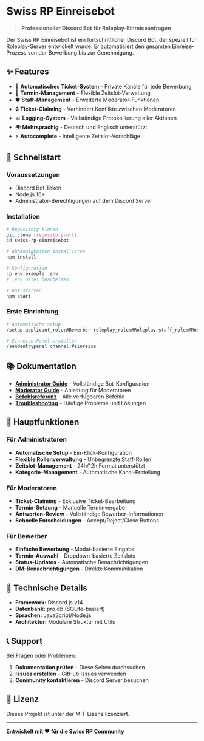 # Swiss RP Einreisebot

> **Professioneller Discord Bot für Roleplay-Einreiseanfragen**

Der Swiss RP Einreisebot ist ein fortschrittlicher Discord Bot, der speziell für Roleplay-Server entwickelt wurde. Er automatisiert den gesamten Einreise-Prozess von der Bewerbung bis zur Genehmigung.

## ✨ Features

- 🎫 **Automatisches Ticket-System** - Private Kanäle für jede Bewerbung
- 📅 **Termin-Management** - Flexible Zeitslot-Verwaltung
- 🛡️ **Staff-Management** - Erweiterte Moderator-Funktionen
- 🔒 **Ticket-Claiming** - Verhindert Konflikte zwischen Moderatoren
- 📊 **Logging-System** - Vollständige Protokollierung aller Aktionen
- 🌍 **Mehrsprachig** - Deutsch und Englisch unterstützt
- ⚡ **Autocomplete** - Intelligente Zeitslot-Vorschläge

## 🚀 Schnellstart

### Voraussetzungen
- Discord Bot Token
- Node.js 16+ 
- Administrator-Berechtigungen auf dem Discord Server

### Installation
```bash
# Repository klonen
git clone [repository-url]
cd swiss-rp-einreisebot

# Abhängigkeiten installieren
npm install

# Konfiguration
cp env.example .env
# .env Datei bearbeiten

# Bot starten
npm start
```

### Erste Einrichtung
```bash
# Automatische Setup
/setup applicant_role:@Bewerber roleplay_role:@Roleplay staff_role:@Moderator logs_channel:#logs

# Einreise-Panel erstellen
/sendentrypanel channel:#einreise
```

## 📚 Dokumentation

- **[Administrator Guide](admin-guide.md)** - Vollständige Bot-Konfiguration
- **[Moderator Guide](moderator-guide.md)** - Anleitung für Moderatoren
- **[Befehlsreferenz](commands.md)** - Alle verfügbaren Befehle
- **[Troubleshooting](troubleshooting.md)** - Häufige Probleme und Lösungen

## 🎯 Hauptfunktionen

### Für Administratoren
- **Automatische Setup** - Ein-Klick-Konfiguration
- **Flexible Rollenverwaltung** - Unbegrenzte Staff-Rollen
- **Zeitslot-Management** - 24h/12h Format unterstützt
- **Kategorie-Management** - Automatische Kanal-Erstellung

### Für Moderatoren
- **Ticket-Claiming** - Exklusive Ticket-Bearbeitung
- **Termin-Setzung** - Manuelle Terminvergabe
- **Antworten-Review** - Vollständige Bewerber-Informationen
- **Schnelle Entscheidungen** - Accept/Reject/Close Buttons

### Für Bewerber
- **Einfache Bewerbung** - Modal-basierte Eingabe
- **Termin-Auswahl** - Dropdown-basierte Zeitslots
- **Status-Updates** - Automatische Benachrichtigungen
- **DM-Benachrichtigungen** - Direkte Kommunikation

## 🔧 Technische Details

- **Framework:** Discord.js v14
- **Datenbank:** pro.db (SQLite-basiert)
- **Sprachen:** JavaScript/Node.js
- **Architektur:** Modulare Struktur mit Utils

## 📞 Support

Bei Fragen oder Problemen:
1. **Dokumentation prüfen** - Diese Seiten durchsuchen
2. **Issues erstellen** - GitHub Issues verwenden
3. **Community kontaktieren** - Discord Server besuchen

## 📄 Lizenz

Dieses Projekt ist unter der MIT-Lizenz lizenziert.

---

**Entwickelt mit ❤️ für die Swiss RP Community** 